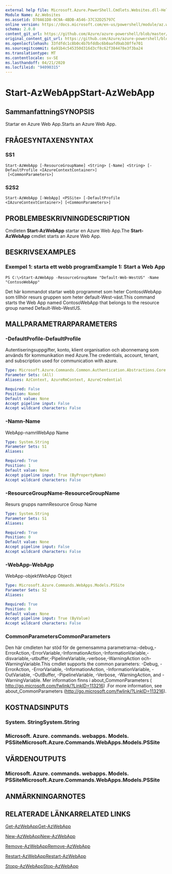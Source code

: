 ```yaml
---
external help file: Microsoft.Azure.PowerShell.Cmdlets.Websites.dll-Help.xml
Module Name: Az.Websites
ms.assetid: D70A61D8-0C9A-4BDB-A546-37C32D25797C
online version: https://docs.microsoft.com/en-us/powershell/module/az.websites/start-azwebapp
schema: 2.0.0
content_git_url: https://github.com/Azure/azure-powershell/blob/master/src/Websites/Websites/help/Start-AzWebApp.md
original_content_git_url: https://github.com/Azure/azure-powershell/blob/master/src/Websites/Websites/help/Start-AzWebApp.md
ms.openlocfilehash: 33fdfdc1c8b0c4b7bfddbc6b0aafd9ab38ffe701
ms.sourcegitcommit: 6a91b4c545350d316d3cf8c62f384478e3f3ba24
ms.translationtype: MT
ms.contentlocale: sv-SE
ms.lasthandoff: 04/21/2020
ms.locfileid: "94090315"
---
```

# <span data-ttu-id="c0124-101">Start-AzWebApp</span><span class="sxs-lookup"><span data-stu-id="c0124-101">Start-AzWebApp</span></span>

## <span data-ttu-id="c0124-102">Sammanfattning</span><span class="sxs-lookup"><span data-stu-id="c0124-102">SYNOPSIS</span></span>
<span data-ttu-id="c0124-103">Startar en Azure Web App.</span><span class="sxs-lookup"><span data-stu-id="c0124-103">Starts an Azure Web App.</span></span>

## <span data-ttu-id="c0124-104">FRÅGESYNTAXEN</span><span class="sxs-lookup"><span data-stu-id="c0124-104">SYNTAX</span></span>

### <span data-ttu-id="c0124-105">S</span><span class="sxs-lookup"><span data-stu-id="c0124-105">S1</span></span>
```
Start-AzWebApp [-ResourceGroupName] <String> [-Name] <String> [-DefaultProfile <IAzureContextContainer>]
 [<CommonParameters>]
```

### <span data-ttu-id="c0124-106">S2</span><span class="sxs-lookup"><span data-stu-id="c0124-106">S2</span></span>
```
Start-AzWebApp [-WebApp] <PSSite> [-DefaultProfile <IAzureContextContainer>] [<CommonParameters>]
```

## <span data-ttu-id="c0124-107">PROBLEMBESKRIVNING</span><span class="sxs-lookup"><span data-stu-id="c0124-107">DESCRIPTION</span></span>
<span data-ttu-id="c0124-108">Cmdleten **Start-AzWebApp** startar en Azure Web App.</span><span class="sxs-lookup"><span data-stu-id="c0124-108">The **Start-AzWebApp** cmdlet starts an Azure Web App.</span></span>

## <span data-ttu-id="c0124-109">BESKRIVS</span><span class="sxs-lookup"><span data-stu-id="c0124-109">EXAMPLES</span></span>

### <span data-ttu-id="c0124-110">Exempel 1: starta ett webb program</span><span class="sxs-lookup"><span data-stu-id="c0124-110">Example 1: Start a Web App</span></span>
```
PS C:\>Start-AzWebApp -ResourceGroupName "Default-Web-WestUS" -Name "ContosoWebApp"
```

<span data-ttu-id="c0124-111">Det här kommandot startar webb programmet som heter ContosoWebApp som tillhör resurs gruppen som heter default-West-väst.</span><span class="sxs-lookup"><span data-stu-id="c0124-111">This command starts the Web App named ContosoWebApp that belongs to the resource group named Default-Web-WestUS.</span></span>

## <span data-ttu-id="c0124-112">MALLPARAMETRAR</span><span class="sxs-lookup"><span data-stu-id="c0124-112">PARAMETERS</span></span>

### <span data-ttu-id="c0124-113">-DefaultProfile</span><span class="sxs-lookup"><span data-stu-id="c0124-113">-DefaultProfile</span></span>
<span data-ttu-id="c0124-114">Autentiseringsuppgifter, konto, klient organisation och abonnemang som används för kommunikation med Azure.</span><span class="sxs-lookup"><span data-stu-id="c0124-114">The credentials, account, tenant, and subscription used for communication with azure.</span></span>

```yaml
Type: Microsoft.Azure.Commands.Common.Authentication.Abstractions.Core.IAzureContextContainer
Parameter Sets: (All)
Aliases: AzContext, AzureRmContext, AzureCredential

Required: False
Position: Named
Default value: None
Accept pipeline input: False
Accept wildcard characters: False
```

### <span data-ttu-id="c0124-115">-Namn</span><span class="sxs-lookup"><span data-stu-id="c0124-115">-Name</span></span>
<span data-ttu-id="c0124-116">WebApp-namn</span><span class="sxs-lookup"><span data-stu-id="c0124-116">WebApp Name</span></span>

```yaml
Type: System.String
Parameter Sets: S1
Aliases:

Required: True
Position: 1
Default value: None
Accept pipeline input: True (ByPropertyName)
Accept wildcard characters: False
```

### <span data-ttu-id="c0124-117">-ResourceGroupName</span><span class="sxs-lookup"><span data-stu-id="c0124-117">-ResourceGroupName</span></span>
<span data-ttu-id="c0124-118">Resurs grupps namn</span><span class="sxs-lookup"><span data-stu-id="c0124-118">Resource Group Name</span></span>

```yaml
Type: System.String
Parameter Sets: S1
Aliases:

Required: True
Position: 0
Default value: None
Accept pipeline input: False
Accept wildcard characters: False
```

### <span data-ttu-id="c0124-119">-WebApp</span><span class="sxs-lookup"><span data-stu-id="c0124-119">-WebApp</span></span>
<span data-ttu-id="c0124-120">WebApp-objekt</span><span class="sxs-lookup"><span data-stu-id="c0124-120">WebApp Object</span></span>

```yaml
Type: Microsoft.Azure.Commands.WebApps.Models.PSSite
Parameter Sets: S2
Aliases:

Required: True
Position: 0
Default value: None
Accept pipeline input: True (ByValue)
Accept wildcard characters: False
```

### <span data-ttu-id="c0124-121">CommonParameters</span><span class="sxs-lookup"><span data-stu-id="c0124-121">CommonParameters</span></span>
<span data-ttu-id="c0124-122">Den här cmdleten har stöd för de gemensamma parametrarna:-debug,-ErrorAction,-ErrorVariable,-InformationAction,-InformationVariable,-disvariable,-utbuffer,-PipelineVariable,-verbose,-WarningAction och-WarningVariable.</span><span class="sxs-lookup"><span data-stu-id="c0124-122">This cmdlet supports the common parameters: -Debug, -ErrorAction, -ErrorVariable, -InformationAction, -InformationVariable, -OutVariable, -OutBuffer, -PipelineVariable, -Verbose, -WarningAction, and -WarningVariable.</span></span> <span data-ttu-id="c0124-123">Mer information finns i about_CommonParameters ( http://go.microsoft.com/fwlink/?LinkID=113216) .</span><span class="sxs-lookup"><span data-stu-id="c0124-123">For more information, see about_CommonParameters (http://go.microsoft.com/fwlink/?LinkID=113216).</span></span>

## <span data-ttu-id="c0124-124">KOSTNADS</span><span class="sxs-lookup"><span data-stu-id="c0124-124">INPUTS</span></span>

### <span data-ttu-id="c0124-125">System. String</span><span class="sxs-lookup"><span data-stu-id="c0124-125">System.String</span></span>

### <span data-ttu-id="c0124-126">Microsoft. Azure. commands. webapps. Models. PSSite</span><span class="sxs-lookup"><span data-stu-id="c0124-126">Microsoft.Azure.Commands.WebApps.Models.PSSite</span></span>

## <span data-ttu-id="c0124-127">VÄRDEN</span><span class="sxs-lookup"><span data-stu-id="c0124-127">OUTPUTS</span></span>

### <span data-ttu-id="c0124-128">Microsoft. Azure. commands. webapps. Models. PSSite</span><span class="sxs-lookup"><span data-stu-id="c0124-128">Microsoft.Azure.Commands.WebApps.Models.PSSite</span></span>

## <span data-ttu-id="c0124-129">ANMÄRKNINGAR</span><span class="sxs-lookup"><span data-stu-id="c0124-129">NOTES</span></span>

## <span data-ttu-id="c0124-130">RELATERADE LÄNKAR</span><span class="sxs-lookup"><span data-stu-id="c0124-130">RELATED LINKS</span></span>

[<span data-ttu-id="c0124-131">Get-AzWebApp</span><span class="sxs-lookup"><span data-stu-id="c0124-131">Get-AzWebApp</span></span>](./Get-AzWebApp.md)

[<span data-ttu-id="c0124-132">New-AzWebApp</span><span class="sxs-lookup"><span data-stu-id="c0124-132">New-AzWebApp</span></span>](./New-AzWebApp.md)

[<span data-ttu-id="c0124-133">Remove-AzWebApp</span><span class="sxs-lookup"><span data-stu-id="c0124-133">Remove-AzWebApp</span></span>](./Remove-AzWebApp.md)

[<span data-ttu-id="c0124-134">Restart-AzWebApp</span><span class="sxs-lookup"><span data-stu-id="c0124-134">Restart-AzWebApp</span></span>](./Restart-AzWebApp.md)

[<span data-ttu-id="c0124-135">Stopp-AzWebApp</span><span class="sxs-lookup"><span data-stu-id="c0124-135">Stop-AzWebApp</span></span>](./Stop-AzWebApp.md)


